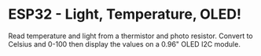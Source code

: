 # ESP32 - Light, Temperature, OLED!

Read temperature and light from a thermistor and photo resistor. Convert to Celsius and 0-100 then display the values on a 0.96" OLED I2C module.
